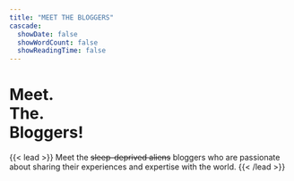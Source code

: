 ```yaml
---
title: "MEET THE BLOGGERS"
cascade:
  showDate: false
  showWordCount: false
  showReadingTime: false
---
```

<style>
  header {
    display: none;
  }
</style>

<h1 class="responsive-title-style-2">Meet.<br>The.<br>Bloggers!</h1>

{{< lead >}}
Meet the ~~sleep-deprived aliens~~ bloggers who are passionate about sharing their experiences and expertise with the world.
{{< /lead >}}
